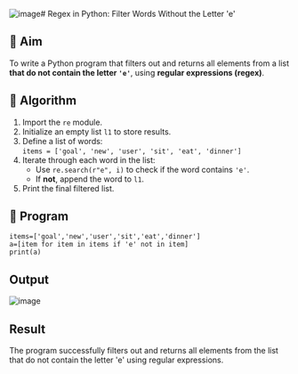 ![image](https://github.com/user-attachments/assets/b0be5979-4ae3-450e-b5e4-e8367654f7a7)# Regex in Python: Filter Words Without the Letter 'e'

## 🎯 Aim
To write a Python program that filters out and returns all elements from a list **that do not contain the letter `'e'`**, using **regular expressions (regex)**.

## 🧠 Algorithm
1. Import the `re` module.
2. Initialize an empty list `l1` to store results.
3. Define a list of words:  
   `items = ['goal', 'new', 'user', 'sit', 'eat', 'dinner']`
4. Iterate through each word in the list:
   - Use `re.search(r"e", i)` to check if the word contains `'e'`.
   - If **not**, append the word to `l1`.
5. Print the final filtered list.

## 🧾 Program
```
items=['goal','new','user','sit','eat','dinner']
a=[item for item in items if 'e' not in item]
print(a)

```
## Output
![image](https://github.com/user-attachments/assets/bbcf0204-6f57-4d47-a0ad-f1675988233c)

## Result

The program successfully filters out and returns all elements from the list that do not contain the letter 'e' using regular expressions.
